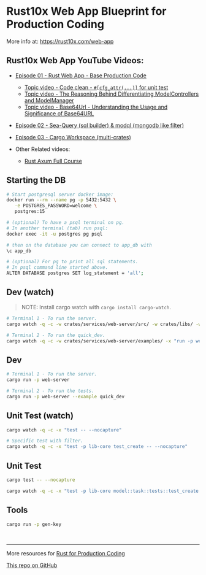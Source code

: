 # Rust10x Web App Blueprint for Production Coding

More info at: https://rust10x.com/web-app

## Rust10x Web App YouTube Videos:

- [Episode 01 - Rust Web App - Base Production Code](https://youtube.com/watch?v=3cA_mk4vdWY&list=PL7r-PXl6ZPcCIOFaL7nVHXZvBmHNhrh_Q)
    - [Topic video - Code clean -  `#[cfg_attr(...)]` for unit test](https://www.youtube.com/watch?v=JdLi69mWIIE&list=PL7r-PXl6ZPcCIOFaL7nVHXZvBmHNhrh_Q)
	- [Topic video - The Reasoning Behind Differentiating ModelControllers and ModelManager](https://www.youtube.com/watch?v=JdLi69mWIIE&list=PL7r-PXl6ZPcCIOFaL7nVHXZvBmHNhrh_Q)
	- [Topic video - Base64Url - Understanding the Usage and Significance of Base64URL](https://www.youtube.com/watch?v=-9K7zNgsbP0&list=PL7r-PXl6ZPcCIOFaL7nVHXZvBmHNhrh_Q)

- [Episode 02 - Sea-Query (sql builder) & modql (mongodb like filter)](https://www.youtube.com/watch?v=-dMH9UiwKqg&list=PL7r-PXl6ZPcCIOFaL7nVHXZvBmHNhrh_Q)

- [Episode 03 - Cargo Workspace (multi-crates)](https://www.youtube.com/watch?v=zUxF0kvydJs&list=PL7r-PXl6ZPcCIOFaL7nVHXZvBmHNhrh_Q)

- Other Related videos: 
	- [Rust Axum Full Course](https://youtube.com/watch?v=XZtlD_m59sM&list=PL7r-PXl6ZPcCIOFaL7nVHXZvBmHNhrh_Q)


## Starting the DB

```sh
# Start postgresql server docker image:
docker run --rm --name pg -p 5432:5432 \
   -e POSTGRES_PASSWORD=welcome \
   postgres:15

# (optional) To have a psql terminal on pg. 
# In another terminal (tab) run psql:
docker exec -it -u postgres pg psql

# then on the database you can connect to app_db with
\c app_db

# (optional) For pg to print all sql statements.
# In psql command line started above.
ALTER DATABASE postgres SET log_statement = 'all';
```

## Dev (watch)

> NOTE: Install cargo watch with `cargo install cargo-watch`.

```sh
# Terminal 1 - To run the server.
cargo watch -q -c -w crates/services/web-server/src/ -w crates/libs/ -w .cargo/ -x "run -p web-server"

# Terminal 2 - To run the quick_dev.
cargo watch -q -c -w crates/services/web-server/examples/ -x "run -p web-server --example quick_dev"
```

## Dev

```sh
# Terminal 1 - To run the server.
cargo run -p web-server

# Terminal 2 - To run the tests.
cargo run -p web-server --example quick_dev
```

## Unit Test (watch)

```sh
cargo watch -q -c -x "test -- --nocapture"

# Specific test with filter.
cargo watch -q -c -x "test -p lib-core test_create -- --nocapture"
```

## Unit Test

```sh
cargo test -- --nocapture

cargo watch -q -c -x "test -p lib-core model::task::tests::test_create -- --nocapture"
```

## Tools

```sh
cargo run -p gen-key
```

<br />

---

More resources for [Rust for Production Coding](https://rust10x.com)


[This repo on GitHub](https://github.com/rust10x/rust-web-app)